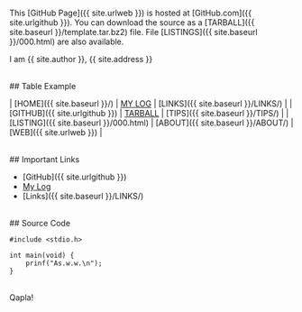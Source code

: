 ---
---

<br>
This [GitHub Page]({{ site.urlweb }}) is hosted at [GitHub.com]({{ site.urlgithub }}).
You can download the source as a
[TARBALL]({{ site.baseurl }}/template.tar.bz2) file.
File [LISTINGS]({{ site.baseurl }}/000.html) are also available.

I am {{ site.author }}, {{ site.address }}

<br>
## Table Example

| [HOME]({{ site.baseurl }}/) | [MY LOG](https://ramdhanfirdaus.github.io/os212/TXT/mylog.txt) | [LINKS]({{ site.baseurl }}/LINKS/) |
| [GITHUB]({{ site.urlgithub }}) | [TARBALL](https://os.vlsm.org/Log/ramdhanfirdaus.tar.bz2.txt) | [TIPS]({{ site.baseurl }}/TIPS/) |
| [LISTING]({{ site.baseurl }}/000.html) | [ABOUT]({{ site.baseurl }}/ABOUT/) | [WEB]({{ site.urlweb }}) |

<br>
## Important Links

* [GitHub]({{ site.urlgithub }})
* [My Log](https://ramdhanfirdaus.github.io/os212/TXT/mylog.txt)
* [Links]({{ site.baseurl }}/LINKS/)

<br>
## Source Code

```
#include <stdio.h>

int main(void) {
    prinf("As.w.w.\n");
}

```

<br>
Qapla!
